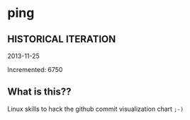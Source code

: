 # ping

## HISTORICAL ITERATION
2013-11-25

Incremented: 6750

## What is this?? 
Linux skills to hack the github commit visualization chart `;-)`
